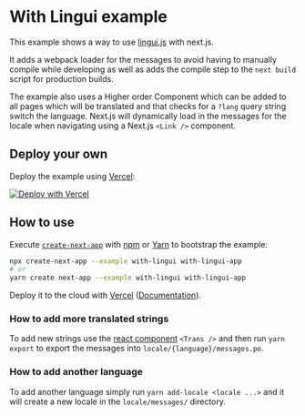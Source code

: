 # With Lingui example

This example shows a way to use [lingui.js](https://lingui.js.org) with next.js.

It adds a webpack loader for the messages to avoid having to manually compile while developing as well as adds the compile step to the `next build` script for production builds.

The example also uses a Higher order Component which can be added to all pages which will be translated and that checks for a `?lang` query string switch the language. Next.js will dynamically load in the messages for the locale when navigating using a Next.js `<Link />` component.

## Deploy your own

Deploy the example using [Vercel](https://vercel.com?utm_source=github&utm_medium=readme&utm_campaign=next-example):

[![Deploy with Vercel](https://vercel.com/button)](https://vercel.com/new/git/external?repository-url=https://github.com/vercel/next.js/tree/canary/examples/with-lingui&project-name=with-lingui&repository-name=with-lingui)

## How to use

Execute [`create-next-app`](https://github.com/vercel/next.js/tree/canary/packages/create-next-app) with [npm](https://docs.npmjs.com/cli/init) or [Yarn](https://yarnpkg.com/lang/en/docs/cli/create/) to bootstrap the example:

```bash
npx create-next-app --example with-lingui with-lingui-app
# or
yarn create next-app --example with-lingui with-lingui-app
```

Deploy it to the cloud with [Vercel](https://vercel.com/new?utm_source=github&utm_medium=readme&utm_campaign=next-example) ([Documentation](https://nextjs.org/docs/deployment)).

### How to add more translated strings

To add new strings use the [react component](https://lingui.js.org/tutorials/react-patterns.html#common-i18n-patterns-in-react) `<Trans />` and then run `yarn export` to export the messages into `locale/{language}/messages.po`.

### How to add another language

To add another language simply run `yarn add-locale <locale ...>` and it will create a new locale in the `locale/messages/` directory.
